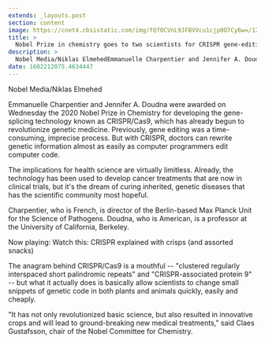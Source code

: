 ```yaml
--- 
extends: _layouts.post 
section: content 
image: https://cnet4.cbsistatic.com/img/fQf0CVnL9JFBVVcu1cjp0O7Cy6w=/1200x630/2020/10/07/fece8b24-81f4-4b4e-93b2-22fce5f6ae20/charpentier-doudna-3-2-992x656.jpg 
title: > 
  Nobel Prize in chemistry goes to two scientists for CRISPR gene-editing tool 
description: > 
  Nobel Media/Niklas ElmehedEmmanuelle Charpentier and Jennifer A. Doudna were awarded on Wednesday the 2020 Nobel Prize in Chemistry for developing the gene-splicing technology known as CRISPR/Cas9, which has already begun to revolutionize genetic medicine.But with CRISPR, doctors can rewrite genetic information almost as easily as computer programmers edit computer code.Charpentier, who is French, is director of the Berlin-based Max Planck Unit for the Science of Pathogens.Doudna, who is American, is a professor at the University of California, Berkeley."It has not only revolutionized basic science, but also resulted in innovative crops and will lead to ground-breaking new medical treatments," said Claes Gustafsson, chair of the Nobel Committee for Chemistry. 
date: 1602212075.4634447 
--- 
```

Nobel Media/Niklas Elmehed

Emmanuelle Charpentier and Jennifer A. Doudna were awarded on Wednesday the 2020 Nobel Prize in Chemistry for developing the gene-splicing technology known as CRISPR/Cas9, which has already begun to revolutionize genetic medicine. Previously, gene editing was a time-consuming, imprecise process. But with CRISPR, doctors can rewrite genetic information almost as easily as computer programmers edit computer code.

The implications for health science are virtually limitless. Already, the technology has been used to develop cancer treatments that are now in clinical trials, but it's the dream of curing inherited, genetic diseases that has the scientific community most hopeful.

Charpentier, who is French, is director of the Berlin-based Max Planck Unit for the Science of Pathogens. Doudna, who is American, is a professor at the University of California, Berkeley.

Now playing: Watch this: CRISPR explained with crisps (and assorted snacks)

The anagram behind CRISPR/Cas9 is a mouthful -- "clustered regularly interspaced short palindromic repeats" and "CRISPR-associated protein 9" -- but what it actually does is basically allow scientists to change small snippets of genetic code in both plants and animals quickly, easily and cheaply.

"It has not only revolutionized basic science, but also resulted in innovative crops and will lead to ground-breaking new medical treatments," said Claes Gustafsson, chair of the Nobel Committee for Chemistry.